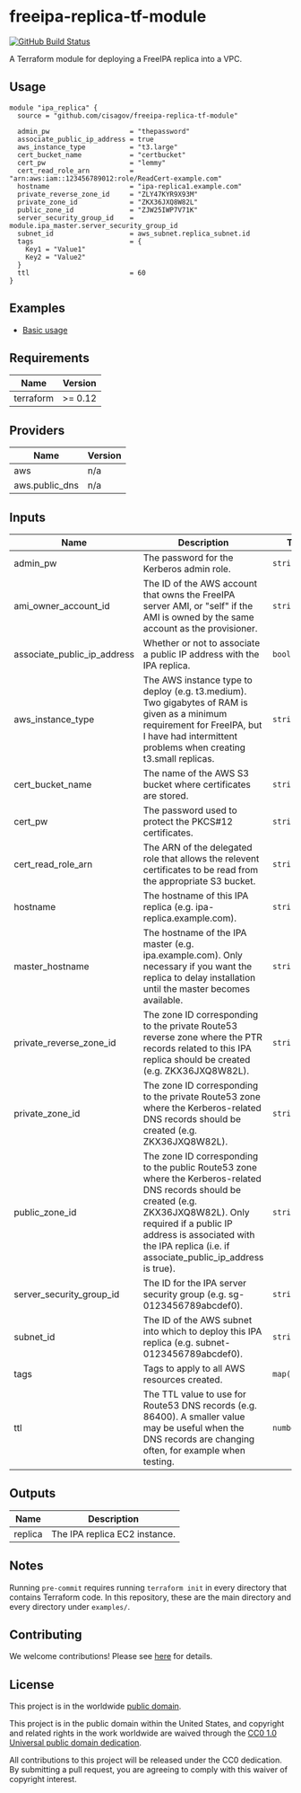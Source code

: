 # freeipa-replica-tf-module #

[![GitHub Build Status](https://github.com/cisagov/freeipa-replica-tf-module/workflows/build/badge.svg)](https://github.com/cisagov/freeipa-replica-tf-module/actions)

A Terraform module for deploying a FreeIPA replica into a VPC.

## Usage ##

```hcl
module "ipa_replica" {
  source = "github.com/cisagov/freeipa-replica-tf-module"

  admin_pw                    = "thepassword"
  associate_public_ip_address = true
  aws_instance_type           = "t3.large"
  cert_bucket_name            = "certbucket"
  cert_pw                     = "lemmy"
  cert_read_role_arn          = "arn:aws:iam::123456789012:role/ReadCert-example.com"
  hostname                    = "ipa-replica1.example.com"
  private_reverse_zone_id     = "ZLY47KYR9X93M"
  private_zone_id             = "ZKX36JXQ8W82L"
  public_zone_id              = "ZJW25IWP7V71K"
  server_security_group_id    = module.ipa_master.server_security_group_id
  subnet_id                   = aws_subnet.replica_subnet.id
  tags                        = {
    Key1 = "Value1"
    Key2 = "Value2"
  }
  ttl                         = 60
}
```

## Examples ##

* [Basic usage](https://github.com/cisagov/freeipa-replica-tf-module/tree/develop/examples/basic_usage)

## Requirements ##

| Name | Version |
|------|---------|
| terraform | >= 0.12 |

## Providers ##

| Name | Version |
|------|---------|
| aws | n/a |
| aws.public_dns | n/a |

## Inputs ##

| Name | Description | Type | Default | Required |
|------|-------------|------|---------|:--------:|
| admin_pw | The password for the Kerberos admin role. | `string` | n/a | yes |
| ami_owner_account_id | The ID of the AWS account that owns the FreeIPA server AMI, or "self" if the AMI is owned by the same account as the provisioner. | `string` | `self` | no |
| associate_public_ip_address | Whether or not to associate a public IP address with the IPA replica. | `bool` | `false` | no |
| aws_instance_type | The AWS instance type to deploy (e.g. t3.medium).  Two gigabytes of RAM is given as a minimum requirement for FreeIPA, but I have had intermittent problems when creating t3.small replicas. | `string` | `t3.medium` | no |
| cert_bucket_name | The name of the AWS S3 bucket where certificates are stored. | `string` | n/a | yes |
| cert_pw | The password used to protect the PKCS#12 certificates. | `string` | n/a | yes |
| cert_read_role_arn | The ARN of the delegated role that allows the relevent certificates to be read from the appropriate S3 bucket. | `string` | n/a | yes |
| hostname | The hostname of this IPA replica (e.g. ipa-replica.example.com). | `string` | n/a | yes |
| master_hostname | The hostname of the IPA master (e.g. ipa.example.com).  Only necessary if you want the replica to delay installation until the master becomes available. | `string` | | no |
| private_reverse_zone_id | The zone ID corresponding to the private Route53 reverse zone where the PTR records related to this IPA replica should be created (e.g. ZKX36JXQ8W82L). | `string` | n/a | yes |
| private_zone_id | The zone ID corresponding to the private Route53 zone where the Kerberos-related DNS records should be created (e.g. ZKX36JXQ8W82L). | `string` | n/a | yes |
| public_zone_id | The zone ID corresponding to the public Route53 zone where the Kerberos-related DNS records should be created (e.g. ZKX36JXQ8W82L).  Only required if a public IP address is associated with the IPA replica (i.e. if associate_public_ip_address is true). | `string` | `` | no |
| server_security_group_id | The ID for the IPA server security group (e.g. sg-0123456789abcdef0). | `string` | n/a | yes |
| subnet_id | The ID of the AWS subnet into which to deploy this IPA replica (e.g. subnet-0123456789abcdef0). | `string` | n/a | yes |
| tags | Tags to apply to all AWS resources created. | `map(string)` | `{}` | no |
| ttl | The TTL value to use for Route53 DNS records (e.g. 86400).  A smaller value may be useful when the DNS records are changing often, for example when testing. | `number` | `86400` | no |

## Outputs ##

| Name | Description |
|------|-------------|
| replica | The IPA replica EC2 instance. |

## Notes ##

Running `pre-commit` requires running `terraform init` in every directory that
contains Terraform code. In this repository, these are the main directory and
every directory under `examples/`.

## Contributing ##

We welcome contributions!  Please see [here](CONTRIBUTING.md) for
details.

## License ##

This project is in the worldwide [public domain](LICENSE).

This project is in the public domain within the United States, and
copyright and related rights in the work worldwide are waived through
the [CC0 1.0 Universal public domain
dedication](https://creativecommons.org/publicdomain/zero/1.0/).

All contributions to this project will be released under the CC0
dedication. By submitting a pull request, you are agreeing to comply
with this waiver of copyright interest.
